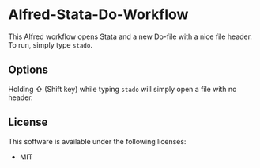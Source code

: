 # Alfred-Stata-Do-Workflow
This Alfred workflow opens Stata and a new Do-file with a nice file header. To run, simply type `stado`.

## Options
Holding ⇧ (Shift key) while typing `stado` will simply open a file with no header. 

## License
This software is available under the following licenses:

 - MIT
